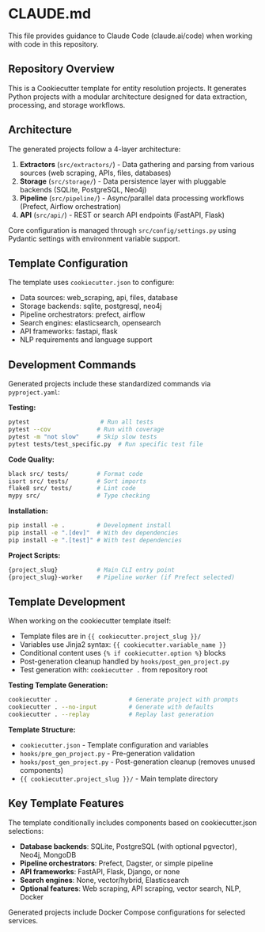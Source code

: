 # CLAUDE.md

This file provides guidance to Claude Code (claude.ai/code) when working with code in this repository.

## Repository Overview

This is a Cookiecutter template for entity resolution projects. It generates Python projects with a modular architecture designed for data extraction, processing, and storage workflows.

## Architecture

The generated projects follow a 4-layer architecture:

1. **Extractors** (`src/extractors/`) - Data gathering and parsing from various sources (web scraping, APIs, files, databases)
2. **Storage** (`src/storage/`) - Data persistence layer with pluggable backends (SQLite, PostgreSQL, Neo4j)
3. **Pipeline** (`src/pipeline/`) - Async/parallel data processing workflows (Prefect, Airflow orchestration)
4. **API** (`src/api/`) - REST or search API endpoints (FastAPI, Flask)

Core configuration is managed through `src/config/settings.py` using Pydantic settings with environment variable support.

## Template Configuration

The template uses `cookiecutter.json` to configure:
- Data sources: web_scraping, api, files, database
- Storage backends: sqlite, postgresql, neo4j  
- Pipeline orchestrators: prefect, airflow
- Search engines: elasticsearch, opensearch
- API frameworks: fastapi, flask
- NLP requirements and language support

## Development Commands

Generated projects include these standardized commands via `pyproject.yaml`:

**Testing:**
```bash
pytest                    # Run all tests
pytest --cov             # Run with coverage
pytest -m "not slow"     # Skip slow tests
pytest tests/test_specific.py  # Run specific test file
```

**Code Quality:**
```bash
black src/ tests/        # Format code
isort src/ tests/        # Sort imports  
flake8 src/ tests/       # Lint code
mypy src/                # Type checking
```

**Installation:**
```bash
pip install -e .         # Development install
pip install -e ".[dev]"  # With dev dependencies
pip install -e ".[test]" # With test dependencies
```

**Project Scripts:**
```bash
{project_slug}           # Main CLI entry point
{project_slug}-worker    # Pipeline worker (if Prefect selected)
```

## Template Development

When working on the cookiecutter template itself:
- Template files are in `{{ cookiecutter.project_slug }}/`
- Variables use Jinja2 syntax: `{{ cookiecutter.variable_name }}`
- Conditional content uses `{% if cookiecutter.option %}` blocks
- Post-generation cleanup handled by `hooks/post_gen_project.py`
- Test generation with: `cookiecutter .` from repository root

**Testing Template Generation:**
```bash
cookiecutter .                    # Generate project with prompts
cookiecutter . --no-input         # Generate with defaults
cookiecutter . --replay           # Replay last generation
```

**Template Structure:**
- `cookiecutter.json` - Template configuration and variables
- `hooks/pre_gen_project.py` - Pre-generation validation
- `hooks/post_gen_project.py` - Post-generation cleanup (removes unused components)
- `{{ cookiecutter.project_slug }}/` - Main template directory

## Key Template Features

The template conditionally includes components based on cookiecutter.json selections:
- **Database backends**: SQLite, PostgreSQL (with optional pgvector), Neo4j, MongoDB
- **Pipeline orchestrators**: Prefect, Dagster, or simple pipeline
- **API frameworks**: FastAPI, Flask, Django, or none
- **Search engines**: None, vector/hybrid, Elasticsearch
- **Optional features**: Web scraping, API scraping, vector search, NLP, Docker

Generated projects include Docker Compose configurations for selected services.